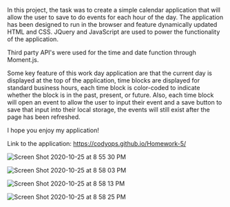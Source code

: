In this project, the task was to create a simple calendar application that will allow the user to save to do events for each hour of the day. The application has been designed to run in the browser and feature dynamically updated HTML and CSS. JQuery and JavaScript are used to power the functionality of the application.

Third party API's were used for the time and date function through Moment.js.

Some key feature of this work day application are that the current day is displayed at the top of the application, time blocks are displayed for standard business hours, each time block is color-coded to indicate whether the block is in the past, present, or future. Also, each time block will open an event to allow the user to input their event and a save button to save that input into their local storage, the events will still exist after the page has been refreshed.

I hope you enjoy my application!

Link to the application: https://codyops.github.io/Homework-5/

![Screen Shot 2020-10-25 at 8 55 30 PM](https://user-images.githubusercontent.com/70075378/97129398-74b10b80-1704-11eb-8625-ab08fdd2219e.png)

![Screen Shot 2020-10-25 at 8 58 03 PM](https://user-images.githubusercontent.com/70075378/97129585-db362980-1704-11eb-8486-c8b61b853f63.png)

![Screen Shot 2020-10-25 at 8 58 13 PM](https://user-images.githubusercontent.com/70075378/97129595-e5582800-1704-11eb-8b35-7b63956b7d73.png)

![Screen Shot 2020-10-25 at 8 58 25 PM](https://user-images.githubusercontent.com/70075378/97129604-ec7f3600-1704-11eb-8664-27d07f42bdec.png)
